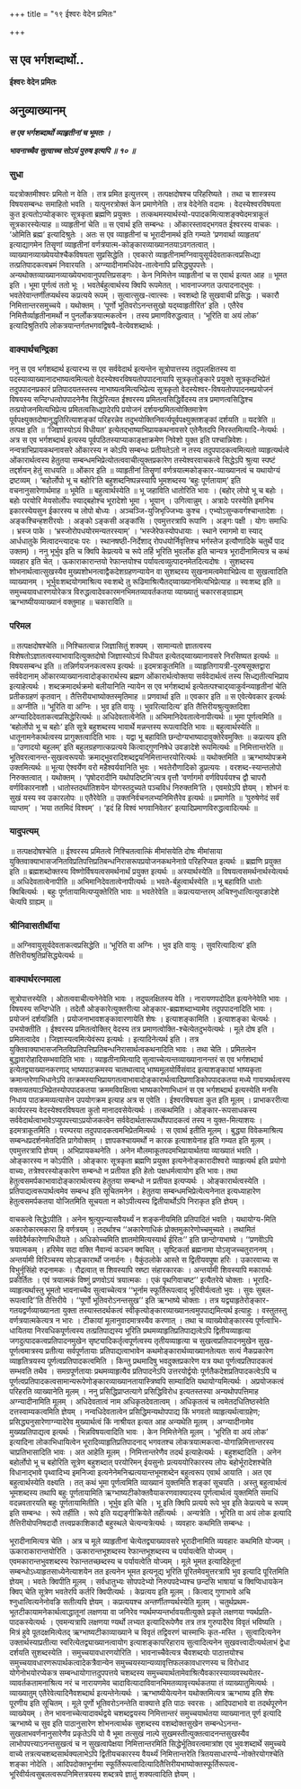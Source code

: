 +++
title = "१९ ईश्वरः वेदेन प्रमितः"

+++


## स एव भर्गशब्दार्थो..

**ईश्वरः वेदेन प्रमितः**

## अनुव्याख्यानम्

***स एव भर्गशब्दार्थो व्याहृतीनां च भूमतः ।***

***भावनाच्चैव सुत्वाच्च सोऽयं पुरुष इत्यपि ॥ १० ॥***

### सुधा

यदत्रोक्तमीश्वरः प्रमितो न वेति । तत्र प्रमित इत्युत्तरम् । तत्पक्षदोषश्च परिहरिष्यते । तथा च शास्त्रस्य विषयसम्बन्धः समाहितो भवति । यत्पुनरत्रोक्तं केन प्रमाणेनेति । तत्र वेदेनेति वदामः । वेदस्येश्वरविषयता कुत इत्यतोऽप्योङ्कारः सूत्रकृता ब्रह्मणि प्रयुक्तः । तत्कथमस्यार्थस्यो-पपादकमित्याशङ्क्येदमत्राकूतं सूत्रकारस्येत्याह ॥ व्याहृतीनां चेति ॥ स एवार्थ इति सम्बन्धः । ओंकारस्तावद्भगवत ईश्वरस्य वाचकः । ‘ओमिति ब्रह्म’ इत्यादिश्रुतेः । अतः स एव व्याहृतीनां च भूरादीनामर्थ इति गम्यते ‘प्रणवार्था व्याहृतय’ इत्याद्यागमेन तिसॄणां व्याहृतीनां वर्णत्रयात्म-कोङ्कारव्याख्यानतयाऽवगतत्वात् । व्याख्यानव्याख्येययोश्चैकविषयता सुप्रसिद्धेति । एवकारो व्याहृतीनामग्निवायुसूर्यदेवताकत्वप्रसिध्द्या तत्प्रतिपादकत्वभ्रमं निवारयति । अग्न्यादीनामधिदेव-तात्वेनापि प्रसिद्ध्युपपत्तेः । अन्यथोक्तव्याख्यानव्याख्येयभावानुपपत्तिप्रसङ्गः । केन निमित्तेन व्याहृतीनां च स एवार्थ इत्यत आह ॥ भूमत इति । भूमा पूर्णत्वं ततो भूः । भवतेर्बहुत्वार्थस्य क्विपि रूपमेतत् । भावनाज्जगत उत्पादनाद्भुवः । भवतेरेवान्तर्णींतप्यर्थस्य कप्रत्यये रूपम् । सुत्वात्सुख-त्वात्स्वः । स्वशब्दो हि सुखवाची प्रसिद्धः । चकारौ निमित्तान्तरसमुच्चये । यथोक्तम् । ‘पूर्णो भूतिवरोऽनन्तसुखो यद्य्वाहृतीरित’ इति । एतैरेव निमित्तैर्व्याहृतीनामर्थो न पुनर्लोकत्रयात्मकत्वेन । तस्य प्रमाणविरुद्धत्वात् । ‘भूरिति वा अयं लोक’ इत्यादिश्रुतिरपि लोकत्रयान्तर्गतभगवद्विषयै-वेत्येवशब्दार्थः ।

### वाक्यार्थचन्द्रिका

ननु स एव भर्गशब्दार्थ इत्यारभ्य स एव सर्ववेदार्थ इत्यन्तेन सूत्रोपात्तस्य तदुपलक्षितस्य वा पदस्याव्याख्यानादभाष्यत्वमित्यतो वेदस्येश्वरविषयतोपपादनायापि सूत्रकृतोङ्कारे प्रयुक्ते सूत्रकृदभिप्रेतं तदुपपादनप्रकारं प्रतिपादयतस्तस्य नाभाष्यत्वमित्यभिप्रेत्य सूत्रकृतो वेदस्येश्वर-विषयतोपपादनमप्रयोजनं विषयस्य सन्दिग्धत्वोपपादनेनैव सिद्धेरित्यत ईश्वरस्य प्रमितत्वसिद्धिर्वेदस्य तत्र प्रमाणत्वसिद्धिश्च तत्प्रयोजनमित्यभिप्रेत्य प्रमितत्वसिध्द्यादेरपि प्रयोजनं दर्शयन्प्रमितत्वोक्तिमात्रेण पूर्वपक्ष्युक्तदोषानुद्धृतिरित्याशङ्कां परिहरन्नेव तदुभयोक्तिनिवर्त्यपूर्वपक्ष्युक्तशङ्कां दर्शयति ॥ यदत्रेति ॥ तत्पक्ष इति ॥ ‘जिज्ञास्योऽयं विधीयत’ इत्येतद्भाष्याभिप्रायकथनावसरे एतेनैतदपि निरस्तमित्यादि-नेत्यर्थः । अत्र स एव भर्गशब्दार्थ इत्यस्य पूर्वपठितस्याप्याकाङ्क्षाक्रमेण निवेशो युक्त इति पश्चान्निवेशः। नन्वत्राभिप्रायकथनावसरे ओंकारस्य न कोऽपि सम्बन्धः प्रतीयतेऽतो न तस्य तदुपपादकत्वमित्यतो व्याहृत्यर्थत्वे ओंकारार्थत्वस्य हेतुतया सम्बन्धमभिप्रेत्योतत्ववाचीत्युक्तप्रकारेण तस्येश्वरवाचकत्वे सिद्धेऽपि श्रुत्या स्पष्टं तद्दर्शयन् हेतुं साधयति ॥ ओंकार इति ॥ व्याहृतीनां तिसॄणां वर्णत्रयात्मकोङ्कार-व्याख्यानत्वं च यथायोग्यं द्रष्टव्यम् । ‘बहोर्लोपो भू च बहोरि’ति बहुशब्दनिष्पन्नस्यापि भूमशब्दस्य ‘बहुः पूर्णतायाम्’ इति वचनानुसारेणार्थमाह ॥ भूमेति ॥ बहुत्वार्थस्येति ॥ भू जहाविति धातोरिति भावः । (बहोर् लोपो भू च बहोः । बहोः परयोरि मेयसोर्लोपः स्याद्बहोश्च भूरादेशो भूमा । भूयान् । उगित्वान्नुम् । अत्रादेः परस्येति इमनिच इकारस्येयसुन ईकारस्य च लोपो बोध्यः । अञ्चञ्जि-युजिभृज्जिभ्यः कुश्च । एभ्योऽसुन्कवर्गश्चान्तादेशः । अङ्कश्चिन्हशरीरयोः । अङ्को ऽङ्कसी अङ्कांसि । एवमुत्तरत्रापि रूपाणि । अङ्गः पक्षी । योगः समाधिः । भ्रस्ज पाके । ‘भ्रस्जोरोपधयोरमन्यतरस्याम्’ । ‘भस्जेरेफस्योपधायाः । स्थाने रमागमो वा स्याद् आर्धधातुके मित्वादन्त्यादचः परः । स्थानषष्ठी-निर्देशाद् रोपधयोर्निवृत्तिश्च भर्गस्तेज इत्यौणादिके चतुर्थे पाद उक्तम्) । ननु भूर्भुव इति च क्विपि केप्रत्यये च रूपे तर्हि भूरिति भुवर्लोक इति चान्यत्र भूरादीनामित्यत्र च कथं व्यवहार इति चेत् । ऊकाराकारान्तयो रेफान्तयोश्च पर्यायत्वव्युत्पादनमेतदित्यदोषः । सुशब्दस्य शोभनार्थत्वात्सुखस्यैव मुख्यशोभनत्वाद्वैकदेशग्रहणन्यायेन वा सुशब्दस्य सुखनामत्वमेवाभिप्रेत्य वा सुखत्वादिति व्याख्यानम् । भूर्भुवःशब्दयोगमाश्रित्य स्वःशब्दे तु रूढिमाश्रित्यैतद्य्वाख्यानमित्यभिप्रेत्याह ॥ स्वःशब्द इति ॥ समुच्चयावधारणयोरेकत्र विरुद्धत्वादेवकारमनभिमतव्यावर्तकतया व्याख्यातुं चकारसङ्ग्राह्यम् ऋग्भाष्यीयव्याख्यानं वक्तुमाह ॥ चकाराविति ॥

### परिमल

॥ तत्पक्षदोषश्चेति ॥ निश्चितत्वान्न जिज्ञासितुं शक्यम् । सामान्यतो ज्ञातत्वस्य विशेषतोऽज्ञातत्वस्याभावादित्युक्तदोषो जिज्ञास्योऽयं विधीयत इत्येतद्य्वाख्यानावसरे निरसिष्यत इत्यर्थः ॥ विषयसम्बन्ध इति ॥ तन्निर्णयजनकत्वरूप इत्यर्थः ॥ इदमत्राकूतमिति ॥ व्याहृतिगायत्री-पुरुषसूक्तद्वारा सर्ववेदानाम् ओंकारव्याख्यानत्वादोङ्कारार्थस्य ब्रह्मण ओंकारार्थत्वोक्तया सर्ववेदार्थत्वं तस्य सिध्द्यतीत्यभिप्राय इत्याहेत्यर्थः । शब्दक्रमादर्थक्रमो बलीयानिति न्यायेन स एव भर्गशब्दार्थ इत्येतत्पश्चाद्य्वाकुर्वन्व्याहृतीनां चेति प्रतीकग्रहणं कृतवान् । तैत्तिरीयभाष्योक्तस्मृतिमाह ॥ प्रणवार्था इति ॥ एवकार इति ॥ स एवेत्येवकार इत्यर्थः ॥ अग्नीति ॥ ‘भूरिति वा अग्निः । भुव इति वायुः । भुवरित्यादित्य’ इति तैत्तिरीयश्रुत्युक्तदिशा अग्न्यादिदेवताकत्वप्रसिद्धेरित्यर्थः ॥ अधिदेवतात्वेनेति ॥ अभिमानिदेवतात्वेनापीत्यर्थः ॥ भूमा पूर्णत्वमिति ॥ ‘बहोर्लोपो भू च बहोः’ इति सूत्रे बहुशब्दस्य भावार्थे मन्नन्तस्य रूपत्वादिति भावः ॥ बहुत्वार्थस्येति ॥ धातूनामनेकार्थत्वस्य प्रागुक्तत्वादिति भावः । यद्वा भू बहाविति छन्दोग्यभाष्यादावुक्तेरेवमुक्तिः ॥ कप्रत्यय इति ॥ ‘उणादयो बहुलम्’ इति बहुलग्रहणात्कप्रत्यये कित्वाद्गुणनिषेधे उवङादेशे रूपमित्यर्थः ॥ निमित्तान्तरेति ॥ भूतिवरत्वानन्त-सुखत्वरूपयोः क्रमाद्भुवरादिशब्दद्वयनिमित्तान्तरयोरित्यर्थः ॥ यथोक्तमिति ॥ ऋग्भाष्योपक्रमे उक्तमित्यर्थः ॥ भूत्या ऐश्वर्येण वरो महैश्वर्यवानिति भुवः । भवतेरौणादिको डुप्रत्ययः । वरशब्द-स्यान्तलोपो निरुक्तत्वात् । यथोक्तम् । ‘पृषोदरादीनि यथोपदिष्टमि’त्यत्र वृत्तौ ‘वर्णागमो वर्णविपर्ययश्च द्वौ चापरौ वर्णविकारनाशौ । धातोस्तदर्थातिशयेन योगस्तदुच्यते पञ्चविधं निरुक्तमि’ति । एवमग्रेऽपि ज्ञेयम् । शोभनं वः सुखं यस्य स्व उकारलोपः ॥ एतैरेवेति ॥ उक्तनिर्वचनलभ्यनिमित्तैरेव इत्यर्थः ॥ प्रमाणेति ॥ ‘पुरुषेणेदं सर्वं व्याप्तम्’ । ‘मया ततमिदं विश्वम्’ । ‘इदं हि विश्वं भगवानिवेतर’ इत्यादिप्रमाणविरुद्धत्वादित्यर्थः ॥

### यादुपत्यम्

॥ तत्पक्षदोषश्चेति ॥ ईश्वरस्य प्रमितत्वे निश्चितत्वात्किं मीमांसयेति दोषः मीमांसाया युक्तिवाक्याभासजनितविप्रतिपत्तिप्रतिबन्धनिरासरूपप्रयोजनकथनेनाग्रे परिहरिप्यत इत्यर्थः ॥ ब्रह्मणि प्रयुक्त इति ॥ ब्रह्मशब्दोक्तस्य विष्णोर्विषयत्वसमर्थनार्थं प्रयुक्त इत्यर्थः ॥ अस्यार्थस्येति ॥ विषयत्वसमर्थनार्थस्येत्यर्थः ॥ अधिदेवतात्वेनापीति ॥ अभिमानिदेवतात्वेनापीत्यर्थः ॥ भवते-र्बहुत्वार्थस्येति ॥ भू बहाविति धातोः क्विबित्यर्थः । बहुः पूर्णतायामित्यप्युक्तेरिति भावः ॥ भवतेरेवेति ॥ कप्रत्ययान्तरम् अचिश्नुधात्वित्युवङादेशे चेत्यपि ग्राह्यम् ॥

### श्रीनिवासतीर्थीया

॥ अग्निवायुसूर्यदेवताकत्वप्रसिद्धेति ॥ ‘भूरिति वा अग्निः । भुव इति वायुः । सुवरित्यादित्य’ इति तैत्तिरीयश्रुतिप्रसिद्ध्येत्यर्थः ॥

### वाक्यार्थरत्नमाला

सूत्रोपात्तस्येति । ओतत्ववाचीत्यनेनेवेति भावः । तदुपलक्षितस्य वेति । नारायणपदोदित इत्यनेनेवेति भावः । विषयस्य सन्दिग्धेति । तदेतौ ओङ्कारेत्युक्तरीत्या ओङ्कार-ब्रह्मशब्दाभ्यामेव तदुपपादनादिति भावः । प्रयोजनं दर्शयन्निति । प्रयोजनाभावशङ्कावारणायेति शेषः । इत्याशङ्कामिति । इत्याशङ्का चेत्यर्थः । उभयोक्तीति । ईश्वरस्य प्रमितत्वोक्तिर् वेदस्य तत्र प्रमाणत्वोक्ति-श्चेत्येतदुभयेत्यर्थः । मूले दोष इति । प्रमितत्वादेव । जिज्ञास्यत्वमित्येवंरूप इत्यर्थः । इत्यादिनेत्यर्थ इति । तत्र युक्तिवाक्याभासजनितविप्रतिपत्तिप्रतिबन्धनिरासार्थत्वकथनादिति भावः । तथा चेति । प्रमितत्वेन बुद्धावारोहादिसम्भवादिति भावः । व्याहृतीनामित्यादि सुत्वाच्चेत्यन्तव्याख्यानानन्तरं स एव भर्गशब्दार्थ इत्येतद्व्याख्यानकरणाद् भाष्यपाठक्रमस्य चातथात्वाद् भाष्यमूलयोर्विसंवाद इत्याशङ्कायां भाष्यकृता क्रमान्तरेणाभिधानेऽपि तत्क्रमस्याभिप्रायगतत्वाभावादोङ्कारार्थत्वादिप्रणाडिकोपपादकतया मध्ये गायत्र्यर्थत्वस्य वक्तव्यतयाऽभिप्रेतस्योपपादकतया क्रममविवक्षित्वा भाष्यकारेणाभिधानं स एव भर्गशब्दार्थ इत्यस्येति मनसि निधाय पाठक्रमव्यत्यासेन उपयोगक्रम इत्याह अत्र स एवेति । ईश्वरविषयता कुत इति मूलम् । प्राभाकररीत्या कार्यपरस्य वेदस्येश्वरविषयता कुतो मानादवसेयेत्यर्थः । तत्कथमिति । ओङ्कार-रूपसाधकस्य सर्ववेदार्थत्वाभावेऽप्युपपत्त्याऽप्रयोजकत्वेन सर्ववेदार्थतारूपार्थोपपादकत्वं तस्य न युक्त-मित्याशयः । इदमत्राकूतमिति । परम्परया तदुपपादकत्वमभिप्रेतमित्यर्थः । स एवार्थ इतीति मूलम् । बुद्ध्या विवेकमाश्रित्य सम्बन्धप्रदर्शनमेतदिति प्रागेवोक्तम् । ज्ञापकश्चायमर्थो न कारक इत्याशयेनाह इति गम्यत इति मूलम् । एवमुत्तरत्रापि ज्ञेयम् । अभिप्रायकथनेति । अनेन मौलमाकूतपदमभिप्रायार्थतया व्याख्यातं भवति । ओङ्कारस्य न कोऽपीति । ओङ्कारः सूत्रकृता ब्रह्मणि प्रयुक्त इत्यनेनोङ्कारादीश्वरो व्याहृत्यर्थ इति प्रयोगो वाच्यः, तत्रेश्वरस्योङ्कारेण सम्बन्धो न प्रतीयत इति हेतोः पक्षधर्मत्वायोग इति भावः। तथा हेतुत्वसमर्पकाभावादोङ्कारार्थत्वस्य हेतुतया सम्बन्धो न प्रतीयत इत्यप्यर्थः । ओङ्कारार्थत्वस्येति । प्रतिपाद्यत्वरूपार्थत्वमेव सम्बन्ध इति सूचितमनेन । हेतुतया सम्बन्धमभिप्रेत्येत्यनेनात इत्यध्याहारेण हेतुत्वसमर्पकतया योजितमिति सूचयता न कोऽपीत्यस्य द्वितीयार्थोऽपि निराकृत इति ज्ञेयम् ।

वाचकत्वे सिद्धेऽपीति । अनेन श्रुत्युपन्यासवैयर्थ्यं न शङ्कनीयमिति प्रतिपादितं भवति । यथायोग्य-मिति अकारोकारमकारा हि वर्णत्रयम् । तदर्थाश्च ‘‘अकारेणाधिकं प्रोक्तमुकारेणोच्चमुच्यते । तथामितं सर्ववेदैर्मकारेणाभिधीयते । अधिकोच्चमिति ज्ञातमोमित्यस्यार्थ ईरितः’’ इति छान्दोग्यभाष्ये । ‘‘प्रणवोेऽपि त्रयात्मकम् । हरिमेव सदा वक्ति नैवान्यं कञ्चन क्वचित् । सृष्टिकर्ता ब्रह्मनामा योऽसृजच्चतुराननम् । अन्तर्यामी विरिञ्चस्य सोऽङ्कारार्थो जनार्दनः । वैकुंठलोके आस्ते स द्वितीयवपुषा हरिः । उकारवाच्यः स विभुर्नृसिंहो रुद्रनामकः । रौद्रत्वात् स शिवस्यापि स्रष्टा संहारकारकः । अन्तर्यामी शिवस्यापि मकारार्थः प्रकीर्तितः । एवं त्रयात्मकं विष्णुं प्रणवोऽयं त्रयात्मकः । एकं पृथगिवाचष्ट’’ इत्यैतरेये चोक्ताः । भूरादि-व्याहृत्यर्थास्तु भूमतो भावनाच्चैव सुत्वाच्चेत्यत्र ‘‘भूर्नाम स्फूर्तिरूपत्वाद् भूरिवीर्यत्वतो भुवः । सुवः सुबल-रूपत्वादि’’ति तैत्तिरीये । ‘‘पूर्णो भूतिवरोऽनन्तसुख’’ इति ऋग्भाष्ये चोक्ताः । तत्र यद्व्याहृतेरोङ्कार-गतयद्वर्णव्याख्यानता युक्ता तस्यास्तदर्थकत्वं स्वीकृत्योङ्कारव्याख्यानत्वमुपपाद्यमित्यर्थ इत्याहुः । वस्तुतस्तु वर्णत्रयात्मकेत्यत्र न भारः । टीकायां मूलानुवादमात्रस्यैव करणात् । तथा च व्याख्येयोङ्कारस्य पूर्णत्वाभि-धायितया निरवधिकपूर्णत्वस्य तत्प्रतिपाद्यस्य भूरिति प्रथमव्याहृतिप्रतिपाद्यत्वेऽपि द्वितीयव्याहृत्या जगदुत्पादकत्वप्रतिपादनमुखेन सृष्ट्यादिकर्तृत्वपूर्णत्वस्य तृतीयव्याहृत्या च सुखत्वप्रतिपादनमुखेन सुख-पूर्णत्वमात्रस्य प्रतीत्या सर्वपूर्णतायाः प्रतिपाद्यत्वाभावेन कथमोङ्कारार्थव्याख्यानतेत्यतः सत्यं नैकप्रकारेण व्याहृतित्रयस्य पूर्णत्वप्रतिपादकत्वमिति । किन्तु प्रथमादिषु भवदुक्तप्रकारेण यत्र यथा पूर्णत्वप्रतिपादकत्वं सम्भवति तथैव । समग्रपूर्णतायाः प्रथमव्याहृत्यैव प्रतिपादनेऽपि उत्तरयोर्द्वयोः पूर्णतैकदेशप्रतिपादकत्वेऽपि च पूर्णत्वप्रतिपादकत्वसामान्यरूपेणोङ्कारव्याख्यानतायास्त्रिष्वपि साम्यादिति यथायोग्यमित्यर्थः । अप्रयोजकत्वं परिहरति व्याख्यानेति मूलम् । ननु प्रसिद्धिप्राप्तत्यागे प्रसिद्धिविरोध इत्यतस्तस्या अन्यथोपपत्तिमाह अग्न्यादीनामिति मूलम् । अधिदेवतात्वं नाम अधिकृतदेवतात्वम् । अधिकृतत्वं च त्वमेतदधितिष्ठस्वेति दत्तस्वाम्यकत्वमिति ज्ञेयम् । नन्वधिदेवतात्वेन प्रसिद्धिमन्यथोपपाद्य किं भगवतो व्याहृत्यर्थत्वाग्रहेण; प्रसिद्ध्यनुसारेणाग्न्यादेरेव मुख्यार्थत्वं किं नाश्रीयत इत्यत आह अन्यथेति मूलम् । अग्न्यादीनामेव मुख्यप्रतिपाद्यत्व इत्यर्थः । भिन्नविषयत्वादिति भावः । केन निमित्तेनेति मूलम् । ‘भूरिति वा अयं लोक’ इत्यादिना लोकाभिधायित्वेन भूरादिव्याहृतिप्रतिपादनाद् भगवतश्च लोकत्रयात्मकत्वा-योगान्निमित्तान्तरस्य चाप्रतिभासादिति भावः । अत आहेति मूलम् । निमित्तान्तरेणैव तदर्थ इत्याहेत्यर्थः । बहुशब्दादिति । अनेन बहोर्लोपो भू च बहोरिति सूत्रेण बहुशब्दात् परयोरिमन् ईयसुनोः प्रत्यययोरिकारस्य लोपः बहोर्भूरादेशश्चेति विधानाद्भावे पृथ्वादिभ्य इमनिज्वा इत्यनेनेमनिच्प्रत्ययान्तभूमशब्देन बहुत्वरूप एवार्थ आयाति । अत एव बहुत्वार्थस्येति वक्ष्यति । तत् कथं भूमा पूर्णत्वमिति व्याख्यानं युक्तमिति शङ्कां सूचयति । अस्तु बहुत्वार्थत्वं भूमशब्दस्य तथापि बहुः पूर्णतायामिति ऋग्भाष्यटीकोक्तवैयाकरणवाक्यादस्य पूर्णत्वार्थत्वं युक्तमिति समाधिं वदन्नवतारयति बहुः पूर्णतायामितीति । भूर्भुव इति चेति । भू इति क्विपि प्रत्यये रूपे भुव इति केप्रत्यये च रूपम् इति सम्बन्धः । रूपे तर्हीति । रूपे इति यद्यङ्गीक्रियेते तर्हीत्यर्थः । अन्यत्रेति । भूरिति वा अयं लोक इत्यादि तैत्तिरीयोपनिषदादौ तत्त्वप्रकाशिकादौ बहुस्थले चेत्यन्यत्रेत्यर्थः । व्यवहारः कथमिति सम्बन्धः ।

भूरादीनामित्यत्र चेति । अत्र च मूले व्याहृतीनां चेत्येतद्व्याख्यावसरे भूरादीनामिति व्यवहारः कथमिति योज्यम् । ऊकाराकारान्तयोरिति । ऊकारान्तभूशब्दस्य रेफान्तभूशब्दस्य च पर्यायत्वेति योज्यम् । एवमकारान्तभुवशब्दस्य रेफान्ततच्छब्दस्य च पर्यायत्वेति योज्यम् । मूले भूमत इत्यादिहेतूनां सम्बन्धोऽध्याहृतसाध्येनेत्याशयेन तत इत्यनेन भूमत इत्यनूद्य भूरिति पूरितमेवमुत्तरत्रापि भुव इत्यादि पूरितमिति ज्ञेयम् । भवतेः क्विपीति मूलम् । सर्वधातुभ्यः सोपपदेभ्यो निरुपपदेभ्यश्च छन्दसि भाषायां च क्विप्विधायकेन क्विप् चेति सूत्रेण भवतेरपि कर्तरि क्विपीत्यर्थः । केप्रत्यय इति मूलम् । कित्वाद् गुणाभावे अचि श्नुधात्वित्यनेनोवङि सतीत्यपि ज्ञेयम् । कप्रत्ययश्च अन्तर्णीतण्यर्थस्येति मूलम् । चतुर्थप्रथम-भूतटीकायामनेकार्थत्वाद्धातूनां लक्षणया वा जनिरेव ण्यर्थमप्यन्तर्भावयतीत्युक्ते प्रकृते लक्षणया ण्यर्थप्रति-पादकस्येत्यर्थः । एवमन्यत्रापि लक्षणया ण्यर्थो लभ्यत इत्यादिरूपेणैव तत्र तत्र गुरुपादैरेव विवृतं भविष्यति । मित्रं हुवे पूतदक्षमित्येतद् ऋग्भाष्यटीकाव्याख्याने च विवृतं तद्विवरणं चास्माभिः कृत-मस्ति । सुत्वादित्यनेन उक्तार्थस्याप्रतीत्या स्वरित्येतद्व्याख्यानत्वायोग इत्याशङ्कापरिहाराय सुत्वादित्यनेन सुखवत्त्वादीत्यर्थलाभं द्वेधा दर्शयति सुशब्दस्येति । समुच्चयावधारणयोरिति । भावनाच्चैवेत्यत्र चैवशब्दयोः पाठात्तयोश्च समुच्चयावधारणरूपार्थकत्वादेकत्रैवान्येन समुच्चयस्यान्यव्यावृत्तिफलकावधारणस्य च विरोधाद योगेनोभयोरप्येकत्र सम्बन्धायोगात्तदुपपत्तये चशब्दस्य समुच्चयार्थतामेवाश्रित्यैवकारस्याव्यवस्थयेतर-व्यावर्तकतामनाश्रित्य नरं च नारायणमेव चादावित्यादाविवानभिमतव्यावृत्त्यर्थकतया तं व्याख्यातुमित्यर्थः । व्याख्यातुम् एतैरेवेत्यादिनैवशब्दार्थ इत्यन्तेनेत्यर्थः । ऋग्भाष्यीयेत्यनेन यथोक्तमित्यत्र ऋग्भाष्य इति शेषः पूरणीय इति सूचितम् । मूले पूर्णो भूतिवरोऽनन्तेति वाक्यात्ते इति पाठः स्वरसः । आदिपदाभावे वा तदर्थपूरणेन व्याख्येयम् । तेन भावनाच्चेत्यादावर्थद्वये चशब्दद्वयस्य निमित्तान्तरं समुच्चयार्थतया व्याख्यानात् पूर्ण इत्यादि ऋग्भाष्ये च सुव इति पाठानुसारेण शोभनत्वार्थक सुशब्दस्य वशब्दोक्तसुखेन सम्बन्धेऽनन्त-सुखलाभवर्णनानुसारेणैव प्रकृतेऽपि यो वै भूमा तत्सुखं नाल्पे सुखमस्तीत्युक्तत्वादनन्तसुखस्यैव लाभोपपत्त्याऽनन्तसुखत्वं च न सुखत्वापेक्षया निमित्तान्तरमिति सिद्धेर्भूतिवरत्वमात्रांश एव भुवःशब्दार्थे समुच्चये वाच्ये तत्रत्यचशब्दसार्थक्यलाभेऽपि द्वितीयचकारस्य वैयर्थ्यं निमित्तान्तरेति त्रितयसाधारण्ये-नोक्तेरयोगश्चेति शङ्का नोदेति । आदिपदोक्तभूर्नामा स्फूर्तिरूपत्वादित्यादितैत्तिरीयभाष्योक्तस्फूर्तिरूपत्व-भूरिवीर्यत्वसुबलत्वरूपनिमित्तत्रयस्य
शब्दत्रये ज्ञातुं शक्यत्वादिति ज्ञेयम् ।

